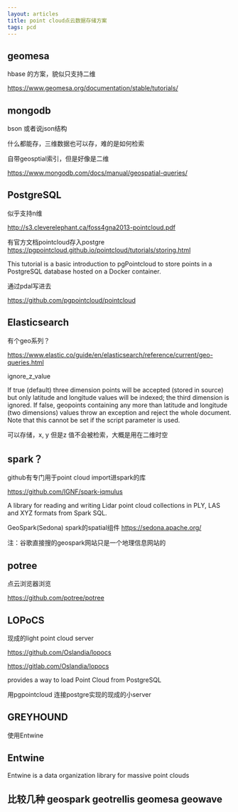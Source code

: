 ```yaml
---
layout: articles
title: point cloud点云数据存储方案
tags: pcd
---
```



## geomesa 

hbase 的方案，貌似只支持二维

https://www.geomesa.org/documentation/stable/tutorials/


## mongodb

bson 或者说json结构

什么都能存，三维数据也可以存，难的是如何检索

自带geosptial索引，但是好像是二维

https://www.mongodb.com/docs/manual/geospatial-queries/


## PostgreSQL

似乎支持n维

http://s3.cleverelephant.ca/foss4gna2013-pointcloud.pdf

有官方文档pointcloud存入postgre
https://pgpointcloud.github.io/pointcloud/tutorials/storing.html

This tutorial is a basic introduction to pgPointcloud to store points in a PostgreSQL database hosted on a Docker container.

通过pdal写进去

https://github.com/pgpointcloud/pointcloud

## Elasticsearch

有个geo系列？

https://www.elastic.co/guide/en/elasticsearch/reference/current/geo-queries.html

ignore_z_value

If true (default) three dimension points will be accepted (stored in source) but only latitude and longitude values will be indexed; the third dimension is ignored. If false, geopoints containing any more than latitude and longitude (two dimensions) values throw an exception and reject the whole document. Note that this cannot be set if the script parameter is used.



可以存储，x, y 但是z 值不会被检索，大概是用在二维时空


## spark？

github有专门用于point cloud import进spark的库


https://github.com/IGNF/spark-iqmulus

A library for reading and writing Lidar point cloud collections in PLY, LAS and XYZ formats from Spark SQL.


GeoSpark(Sedona) spark的spatial组件 https://sedona.apache.org/

注：谷歌直接搜的geospark网站只是一个地理信息网站的

## potree

点云浏览器浏览

https://github.com/potree/potree


## LOPoCS

现成的light point cloud server

https://github.com/Oslandia/lopocs

https://gitlab.com/Oslandia/lopocs

provides a way to load Point Cloud from PostgreSQL

用pgpointcloud 连接postgre实现的现成的小server


## GREYHOUND
使用Entwine


## Entwine 
Entwine is a data organization library for massive point clouds


## 比较几种 geospark geotrellis geomesa geowave
